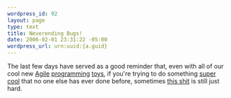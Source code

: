 ```yaml
--- 
wordpress_id: 92
layout: page
type: text
title: Neverending Bugs!
date: 2006-02-01 23:31:22 -05:00
wordpress_url: urn:uuid:{a.guid}
---
```

<p>The last few days have served as a good reminder that, even with all of our cool new <a href="http://www.ruby-lang.org/en/" title="Ruby Home Page">Agile</a> <a href="http://www.rubyonrails.org/" title="Ruby on Rails">programming</a> <a href="http://www.edgewall.com/trac/">toys</a>, if you're trying to do something <a href="http://www.tentonlabs.com/" title="Ten Ton Labs">super cool</a> that no one else has ever done before, sometimes <a href="http://www-cs-faculty.stanford.edu/~knuth/taocp.html" title="The Art of Computer Programming">this shit</a> is still just hard.</p>
